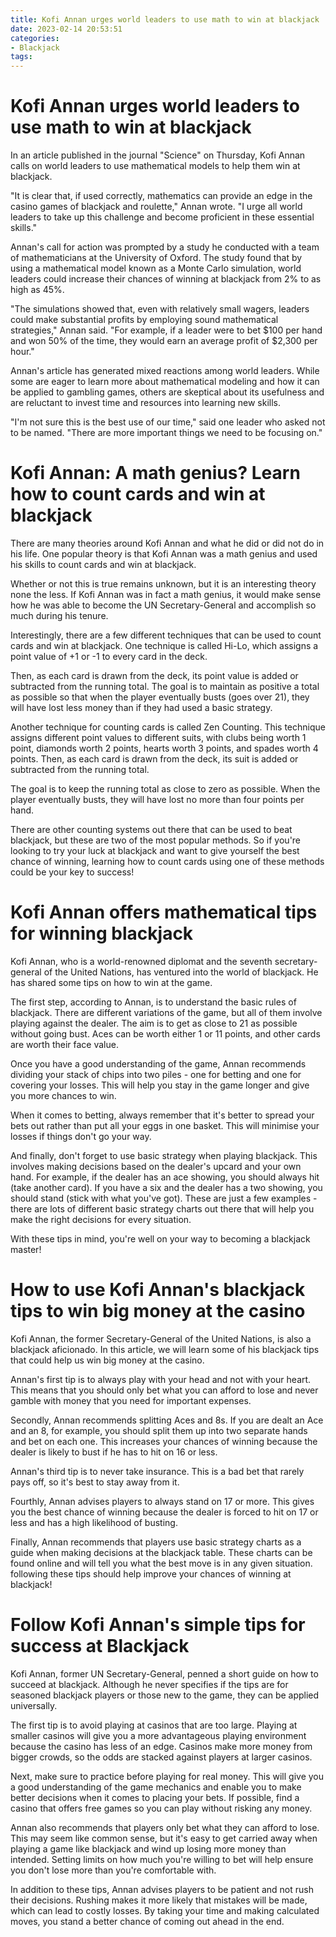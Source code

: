```yaml
---
title: Kofi Annan urges world leaders to use math to win at blackjack 
date: 2023-02-14 20:53:51
categories:
- Blackjack
tags:
---
```



#  Kofi Annan urges world leaders to use math to win at blackjack 

In an article published in the journal "Science" on Thursday, Kofi Annan calls on world leaders to use mathematical models to help them win at blackjack.

"It is clear that, if used correctly, mathematics can provide an edge in the casino games of blackjack and roulette," Annan wrote. "I urge all world leaders to take up this challenge and become proficient in these essential skills."

Annan's call for action was prompted by a study he conducted with a team of mathematicians at the University of Oxford. The study found that by using a mathematical model known as a Monte Carlo simulation, world leaders could increase their chances of winning at blackjack from 2% to as high as 45%.

"The simulations showed that, even with relatively small wagers, leaders could make substantial profits by employing sound mathematical strategies," Annan said. "For example, if a leader were to bet $100 per hand and won 50% of the time, they would earn an average profit of $2,300 per hour."

Annan's article has generated mixed reactions among world leaders. While some are eager to learn more about mathematical modeling and how it can be applied to gambling games, others are skeptical about its usefulness and are reluctant to invest time and resources into learning new skills.

"I'm not sure this is the best use of our time," said one leader who asked not to be named. "There are more important things we need to be focusing on."

#  Kofi Annan: A math genius? Learn how to count cards and win at blackjack 

There are many theories around Kofi Annan and what he did or did not do in his life. One popular theory is that Kofi Annan was a math genius and used his skills to count cards and win at blackjack.

Whether or not this is true remains unknown, but it is an interesting theory none the less. If Kofi Annan was in fact a math genius, it would make sense how he was able to become the UN Secretary-General and accomplish so much during his tenure.

Interestingly, there are a few different techniques that can be used to count cards and win at blackjack. One technique is called Hi-Lo, which assigns a point value of +1 or -1 to every card in the deck.

Then, as each card is drawn from the deck, its point value is added or subtracted from the running total. The goal is to maintain as positive a total as possible so that when the player eventually busts (goes over 21), they will have lost less money than if they had used a basic strategy.

Another technique for counting cards is called Zen Counting. This technique assigns different point values to different suits, with clubs being worth 1 point, diamonds worth 2 points, hearts worth 3 points, and spades worth 4 points. Then, as each card is drawn from the deck, its suit is added or subtracted from the running total.

The goal is to keep the running total as close to zero as possible. When the player eventually busts, they will have lost no more than four points per hand.

There are other counting systems out there that can be used to beat blackjack, but these are two of the most popular methods. So if you're looking to try your luck at blackjack and want to give yourself the best chance of winning, learning how to count cards using one of these methods could be your key to success!

#  Kofi Annan offers mathematical tips for winning blackjack 

Kofi Annan, who is a world-renowned diplomat and the seventh secretary-general of the United Nations, has ventured into the world of blackjack. He has shared some tips on how to win at the game. 

The first step, according to Annan, is to understand the basic rules of blackjack. There are different variations of the game, but all of them involve playing against the dealer. The aim is to get as close to 21 as possible without going bust. Aces can be worth either 1 or 11 points, and other cards are worth their face value. 

Once you have a good understanding of the game, Annan recommends dividing your stack of chips into two piles - one for betting and one for covering your losses. This will help you stay in the game longer and give you more chances to win. 

When it comes to betting, always remember that it's better to spread your bets out rather than put all your eggs in one basket. This will minimise your losses if things don't go your way. 

And finally, don't forget to use basic strategy when playing blackjack. This involves making decisions based on the dealer's upcard and your own hand. For example, if the dealer has an ace showing, you should always hit (take another card). If you have a six and the dealer has a two showing, you should stand (stick with what you've got). These are just a few examples - there are lots of different basic strategy charts out there that will help you make the right decisions for every situation. 

With these tips in mind, you're well on your way to becoming a blackjack master!

#  How to use Kofi Annan's blackjack tips to win big money at the casino 

Kofi Annan, the former Secretary-General of the United Nations, is also a blackjack aficionado. In this article, we will learn some of his blackjack tips that could help us win big money at the casino. 

Annan's first tip is to always play with your head and not with your heart. This means that you should only bet what you can afford to lose and never gamble with money that you need for important expenses. 

Secondly, Annan recommends splitting Aces and 8s. If you are dealt an Ace and an 8, for example, you should split them up into two separate hands and bet on each one. This increases your chances of winning because the dealer is likely to bust if he has to hit on 16 or less. 

Annan's third tip is to never take insurance. This is a bad bet that rarely pays off, so it's best to stay away from it. 

Fourthly, Annan advises players to always stand on 17 or more. This gives you the best chance of winning because the dealer is forced to hit on 17 or less and has a high likelihood of busting. 

Finally, Annan recommends that players use basic strategy charts as a guide when making decisions at the blackjack table. These charts can be found online and will tell you what the best move is in any given situation. following these tips should help improve your chances of winning at blackjack!

#  Follow Kofi Annan's simple tips for success at Blackjack

Kofi Annan, former UN Secretary-General, penned a short guide on how to succeed at blackjack. Although he never specifies if the tips are for seasoned blackjack players or those new to the game, they can be applied universally.

The first tip is to avoid playing at casinos that are too large. Playing at smaller casinos will give you a more advantageous playing environment because the casino has less of an edge. Casinos make more money from bigger crowds, so the odds are stacked against players at larger casinos.

Next, make sure to practice before playing for real money. This will give you a good understanding of the game mechanics and enable you to make better decisions when it comes to placing your bets. If possible, find a casino that offers free games so you can play without risking any money.

Annan also recommends that players only bet what they can afford to lose. This may seem like common sense, but it's easy to get carried away when playing a game like blackjack and wind up losing more money than intended. Setting limits on how much you're willing to bet will help ensure you don't lose more than you're comfortable with.

In addition to these tips, Annan advises players to be patient and not rush their decisions. Rushing makes it more likely that mistakes will be made, which can lead to costly losses. By taking your time and making calculated moves, you stand a better chance of coming out ahead in the end.